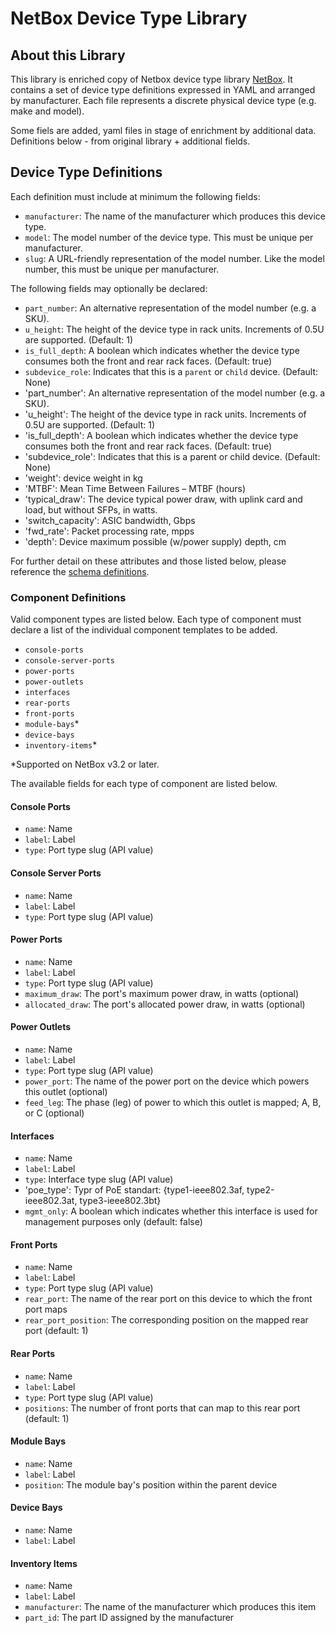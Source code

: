 # NetBox Device Type Library

## About this Library

This library is enriched copy of Netbox device type library [NetBox](https://github.com/netbox-community/devicetype-library).
It contains a set of device type definitions expressed in YAML and arranged by manufacturer. Each file represents a
discrete physical device type (e.g. make and model).

Some fiels are added, yaml files in stage of enrichment by additional data.
Definitions below - from original library + additional fields.

## Device Type Definitions

Each definition must include at minimum the following fields:

- `manufacturer`: The name of the manufacturer which produces this device type.
- `model`: The model number of the device type. This must be unique per manufacturer.
- `slug`: A URL-friendly representation of the model number. Like the model number, this must be unique per
  manufacturer.

The following fields may optionally be declared:

- `part_number`: An alternative representation of the model number (e.g. a SKU).
- `u_height`: The height of the device type in rack units. Increments of 0.5U are supported. (Default: 1)
- `is_full_depth`: A boolean which indicates whether the device type consumes both the front and rear rack faces.
  (Default: true)
- `subdevice_role`: Indicates that this is a `parent` or `child` device. (Default: None)
- 'part_number': An alternative representation of the model number (e.g. a SKU).
- 'u_height': The height of the device type in rack units. Increments of 0.5U are supported. (Default: 1)
- 'is_full_depth': A boolean which indicates whether the device type consumes both the front and rear rack faces. (Default: true)
- 'subdevice_role': Indicates that this is a parent or child device. (Default: None)
- 'weight': device weight in kg
- 'MTBF': Mean Time Between Failures – MTBF (hours)
- 'typical_draw': The device typical power draw, with uplink card and load, but without SFPs, in watts.
- 'switch_capacity': ASIC bandwidth, Gbps
- 'fwd_rate': Packet processing rate, mpps
- 'depth': Device maximum possible (w/power supply) depth, cm

For further detail on these attributes and those listed below, please reference the
[schema definitions](schema/).

### Component Definitions

Valid component types are listed below. Each type of component must declare a list of the individual component templates
to be added.

- `console-ports`
- `console-server-ports`
- `power-ports`
- `power-outlets`
- `interfaces`
- `rear-ports`
- `front-ports`
- `module-bays`*
- `device-bays`
- `inventory-items`*


*Supported on NetBox v3.2 or later.

The available fields for each type of component are listed below.

#### Console Ports

- `name`: Name
- `label`: Label
- `type`: Port type slug (API value)

#### Console Server Ports

- `name`: Name
- `label`: Label
- `type`: Port type slug (API value)

#### Power Ports

- `name`: Name
- `label`: Label
- `type`: Port type slug (API value)
- `maximum_draw`: The port's maximum power draw, in watts (optional)
- `allocated_draw`: The port's allocated power draw, in watts (optional)

#### Power Outlets

- `name`: Name
- `label`: Label
- `type`: Port type slug (API value)
- `power_port`: The name of the power port on the device which powers this outlet (optional)
- `feed_leg`: The phase (leg) of power to which this outlet is mapped; A, B, or C (optional)

#### Interfaces

- `name`: Name
- `label`: Label
- `type`: Interface type slug (API value)
- 'poe_type': Typr of PoE standart: {type1-ieee802.3af, type2-ieee802.3at, type3-ieee802.3bt}
- `mgmt_only`: A boolean which indicates whether this interface is used for management purposes only (default: false)

#### Front Ports

- `name`: Name
- `label`: Label
- `type`: Port type slug (API value)
- `rear_port`: The name of the rear port on this device to which the front port maps
- `rear_port_position`: The corresponding position on the mapped rear port (default: 1)

#### Rear Ports

- `name`: Name
- `label`: Label
- `type`: Port type slug (API value)
- `positions`: The number of front ports that can map to this rear port (default: 1)

#### Module Bays

- `name`: Name
- `label`: Label
- `position`: The module bay's position within the parent device

#### Device Bays

- `name`: Name
- `label`: Label

#### Inventory Items

- `name`: Name
- `label`: Label
- `manufacturer`: The name of the manufacturer which produces this item
- `part_id`: The part ID assigned by the manufacturer
